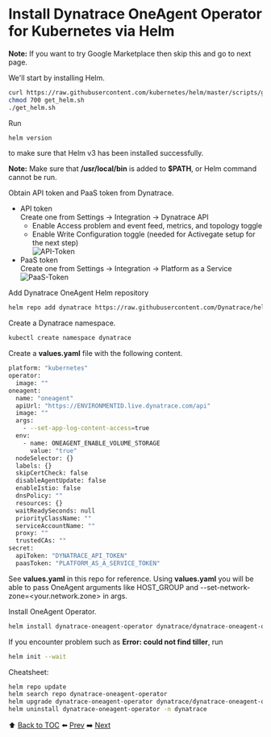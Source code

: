 # Install Dynatrace OneAgent Operator for Kubernetes via Helm
<b>Note:</b> If you want to try Google Marketplace then skip this and go to next page.

We'll start by installing Helm.
``` bash
curl https://raw.githubusercontent.com/kubernetes/helm/master/scripts/get-helm-3 > get_helm.sh
chmod 700 get_helm.sh
./get_helm.sh
```
Run 
``` bash
helm version
```
to make sure that Helm v3 has been installed successfully.

<b>Note:</b> Make sure that <b>/usr/local/bin</b> is added to <b>$PATH</b>, or Helm command cannot be run.

Obtain API token and PaaS token from Dynatrace.
- API token <br>
Create one from Settings -> Integration -> Dynatrace API
  - Enable Access problem and event feed, metrics, and topology toggle
  - Enable Write Configuration toggle (needed for Activegate setup for the next step)<br>
![API-Token](https://github.com/christopherchai/k8s-GKE-Hipster-Shop/blob/master/assets/api-token.png)
- PaaS token <br>
Create one from Settings -> Integration -> Platform as a Service
![PaaS-Token](https://github.com/christopherchai/k8s-GKE-Hipster-Shop/blob/master/assets/paas-token.png)

Add Dynatrace OneAgent Helm repository
``` bash
helm repo add dynatrace https://raw.githubusercontent.com/Dynatrace/helm-charts/master/repos/stable
```

Create a Dynatrace namespace.
``` bash
kubectl create namespace dynatrace
```

Create a <b>values.yaml</b> file with the following content.
``` bash
platform: "kubernetes"
operator:
  image: ""
oneagent:
  name: "oneagent"
  apiUrl: "https://ENVIRONMENTID.live.dynatrace.com/api"
  image: ""
  args:
    - --set-app-log-content-access=true
  env:
    - name: ONEAGENT_ENABLE_VOLUME_STORAGE
      value: "true"
  nodeSelector: {}
  labels: {}
  skipCertCheck: false
  disableAgentUpdate: false
  enableIstio: false
  dnsPolicy: ""
  resources: {}
  waitReadySeconds: null
  priorityClassName: ""
  serviceAccountName: ""
  proxy: ""
  trustedCAs: ""
secret:
  apiToken: "DYNATRACE_API_TOKEN"
  paasToken: "PLATFORM_AS_A_SERVICE_TOKEN"
```
See <b>values.yaml</b> in this repo for reference. Using <b>values.yaml</b> you will be able to pass OneAgent arguments like HOST_GROUP and --set-network-zone=<your.network.zone> in args.

Install OneAgent Operator.
``` bash
helm install dynatrace-oneagent-operator dynatrace/dynatrace-oneagent-operator -n dynatrace --values values.yaml
```
If you encounter problem such as <b>Error: could not find tiller</b>, run
``` bash
helm init --wait
```

Cheatsheet:
``` bash
helm repo update
helm search repo dynatrace-oneagent-operator
helm upgrade dynatrace-oneagent-operator dynatrace/dynatrace-oneagent-operator -n dynatrace --reuse-values
helm uninstall dynatrace-oneagent-operator -n dynatrace
```

:arrow_up: [Back to TOC](/README.md) :arrow_left: [Prev](../lab2/README.md)   :arrow_right: [Next](../lab3/README.md)  


